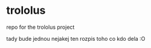 trololus
========

repo for the trololus project

tady bude jednou nejakej ten rozpis toho co kdo dela :O